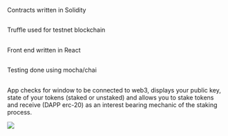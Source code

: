 Contracts written in Solidity
##
Truffle used for testnet blockchain
##
Front end written in React
##
Testing done using mocha/chai
##

App checks for window to be connected to web3, displays your public key, state of your tokens (staked or unstaked) and allows you to stake tokens and receive (DAPP erc-20) as an interest bearing mechanic of the staking process.

<img src="./test.gif">
